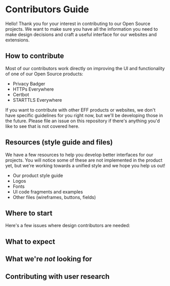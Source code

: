 # Contributors Guide

Hello! Thank you for your interest in contributing to our Open Source projects. 
We want to make sure you have all the information you need to make design decisions and craft a useful interface for our websites and extensions.

## How to contribute

Most of our contributors work directly on improving the UI and functionality of one of our Open Source products:

  * Privacy Badger
  * HTTPs Everywhere
  * Certbot
  * STARTTLS Everywhere
 
If you want to contribute with other EFF products or websites, we don't have specific guidelines for you right now, but we'll be developing those in the future.  Please file an issue on this repository if there's anything you'd like to see that is not covered here.

## Resources (style guide and files)

We have a few resources to help you develop better interfaces for our projects. You will notice some of these are not implemented in the product yet, but we're working towards a unified style and we hope you help us out!

* Our product style guide
* Logos
* Fonts
* UI code fragments and examples
* Other files (wireframes, buttons, fields)

## Where to start

Here's a few issues where design contributors are needed:


## What to expect




## What we're *not* looking for

## Contributing with user research
